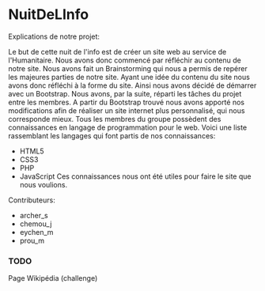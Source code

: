 NuitDeLInfo
===========

Explications de notre projet:

Le but de cette nuit de l'info est de créer un site web au service de
l'Humanitaire.
Nous avons donc commencé par réfléchir au contenu de notre site.
Nous avons fait un Brainstorming qui nous a permis de repérer les majeures
parties de notre site.
Ayant une idée du contenu du site nous avons donc réfléchi à la forme du site.
Ainsi nous avons décidé de démarrer avec un Bootstrap.
Nous avons, par la suite, réparti les tâches du projet entre les membres.
A partir du Bootstrap trouvé nous avons apporté nos modifications afin de
réaliser un site internet plus personnalisé, qui nous corresponde mieux.
Tous les membres du groupe possèdent des connaissances en langage de
programmation pour le web.
Voici une liste rassemblant les langages qui font partis de nos connaissances:
- HTML5
- CSS3
- PHP
- JavaScript
Ces connaissances nous ont été utiles pour faire le site que nous voulions.

Contributeurs:
* archer_s
* chemou_j
* eychen_m
* prou_m

### TODO

Page Wikipédia (challenge)
